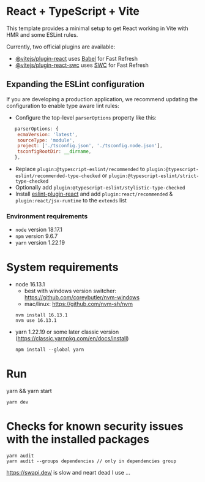 # React + TypeScript + Vite

This template provides a minimal setup to get React working in Vite with HMR and some ESLint rules.

Currently, two official plugins are available:

- [@vitejs/plugin-react](https://github.com/vitejs/vite-plugin-react/blob/main/packages/plugin-react/README.md) uses [Babel](https://babeljs.io/) for Fast Refresh
- [@vitejs/plugin-react-swc](https://github.com/vitejs/vite-plugin-react-swc) uses [SWC](https://swc.rs/) for Fast Refresh

## Expanding the ESLint configuration

If you are developing a production application, we recommend updating the configuration to enable type aware lint rules:

- Configure the top-level `parserOptions` property like this:

```js
   parserOptions: {
    ecmaVersion: 'latest',
    sourceType: 'module',
    project: ['./tsconfig.json', './tsconfig.node.json'],
    tsconfigRootDir: __dirname,
   },
```


- Replace `plugin:@typescript-eslint/recommended` to `plugin:@typescript-eslint/recommended-type-checked` or `plugin:@typescript-eslint/strict-type-checked`
- Optionally add `plugin:@typescript-eslint/stylistic-type-checked`
- Install [eslint-plugin-react](https://github.com/jsx-eslint/eslint-plugin-react) and add `plugin:react/recommended` & `plugin:react/jsx-runtime` to the `extends` list


### Environment requirements

- `node` version 18.17.1
- `npm` version 9.6.7
- `yarn` version 1.22.19

# System requirements

- node 16.13.1
    - best with windows version switcher: https://github.com/coreybutler/nvm-windows
    - mac/linux: https://github.com/nvm-sh/nvm
  ```
  nvm install 16.13.1
  nvm use 16.13.1
  ```
- yarn 1.22.19 or some later classic version (https://classic.yarnpkg.com/en/docs/install)
  ```
  npm install --global yarn
  ```
  
# Run 

yarn && yarn start



```
yarn dev
```


# Checks for known security issues with the installed packages

```
yarn audit
yarn audit --groups dependencies // only in dependencies group
```


https://swapi.dev/  is slow and neart dead
I use ...
